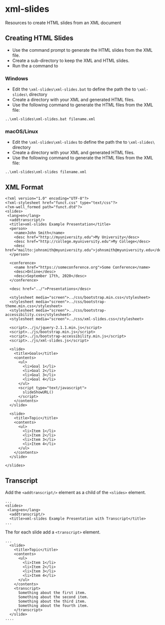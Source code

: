 # xml-slides
Resources to create HTML slides from an XML document

## Creating HTML Slides

* Use the command prompt to generate the HTML slides from the XML file.
* Create a sub-directory to keep the XML and HTML slides.
* Run the a command to

### Windows

* Edit the `\xml-slides\xml-slides.bat` to define the path the to `\xml-slides\` directory
* Create a directory with your XML and generated HTML files.
* Use the following command to generate the HTML files from the XML file:

```
..\xml-slides\xml-slides.bat filename.xml

```

### macOS/Linux

* Edit the `\xml-slides\xml-slides` to define the path the to `\xml-slides\` directory
* Create a directory with your XML and generated HTML files.
* Use the following command to generate the HTML files from the XML file:

```
..\xml-slides\xml-slides filename.xml

```

## XML Format

```
<?xml version="1.0" encoding="UTF-8"?>
<?xml-stylesheet href="funct.css" type="text/css"?>
<?xm-well_formed path="funct.dtd"?>
<slides>
 <lang>en</lang>
  <addtranscript/>
  <title>xml-slides Example Presentation</title>
  <person>
    <name>John Smith</name>
    <desc href="http://myuniversity.edu">My University</desc>
    <desc href="http://college.myuniversity.edu">My College</desc>
    <desc href="mailto:johnsmith@myuniversity.edu">johnsmith@myuniversity.edu</desc>
  </person>

  <conference>
    <name href="https://someconference.org">Some Conference</name>
    <desc>Online</desc>
    <desc>September 17th, 2020</desc>
  </conference>

  <desc href="../">Presentations</desc>

  <stylesheet media="screen">../css/bootstrap.min.css</stylesheet>
  <stylesheet media="screen">../css/bootstrap-theme.min.css</stylesheet>
  <stylesheet media="screen">../css/bootstrap-accessibility.css</stylesheet>
  <stylesheet media="screen">../css/xml-slides.css</stylesheet>

  <script>../js/jquery-2.1.1.min.js</script>
  <script>../js/bootstrap.min.js</script>
  <script>../js/bootstrap-accessibility.min.js</script>
  <script>../js/xml-slides.js</script>

  <slide>
    <title>Goals</title>
    <contents>
      <ul>
        <li>Goal 1</li>
        <li>Goal 2</li>
        <li>Goal 3</li>
        <li>Goal 4</li>
      </ul>
      <script type="text/javascript">
        slideShowURL()
      </script>
    </contents>
  </slide>

  <slide>
    <title>Topic</title>
    <contents>
      <ul>
        <li>Item 1</li>
        <li>Item 2</li>
        <li>Item 3</li>
        <li>Item 4</li>
      </ul>
    </contents>
  </slide>

</slides>
```

## Transcript

Add the `<addtranscript/>` element as a child of the `<slides>` element.

```
...
<slides>
 <lang>en</lang>
  <addtranscript/>
  <title>xml-slides Example Presentation with Transcript</title>
...

```

The for each slide add a `<transcript>` element.

```
...
  <slide>
    <title>Topic</title>
    <contents>
      <ul>
        <li>Item 1</li>
        <li>Item 2</li>
        <li>Item 3</li>
        <li>Item 4</li>
      </ul>
    </contents>
    <transcript>
      Something about the first item.
      Something about the second item.
      Something about the third item.
      Something about the fourth item.
    </transcript>
  </slide>
....
```






